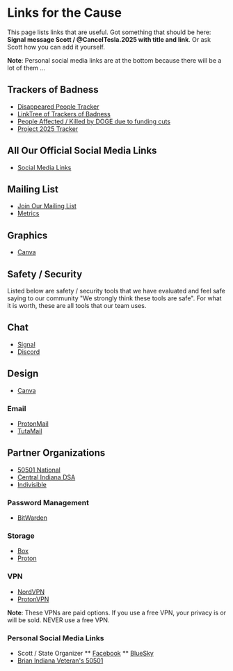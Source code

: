 # Links for the Cause

This page lists links that are useful.  Got something that should be here: **Signal message Scott / @CancelTesla.2025 with title and link**.  Or ask Scott how you can add it yourself.

**Note**: Personal social media links are at the bottom because there will be a lot of them ...

## Trackers of Badness

* [Disappeared People Tracker](https://public.tableau.com/app/profile/danielleharlow/viz/UnitedStatesDisappearedTracker/Map)
* [LinkTree of Trackers of Badness](https://linktr.ee/fedcutstracker)
* [People Affected / Killed by DOGE due to funding cuts](https://theimpactproject.org/the-impact-map/)
* [Project 2025 Tracker](https://www.project2025.observer/)

## All Our Official Social Media Links

* [Social Media Links](https://linktr.ee/IN50501)

## Mailing List

* [Join Our Mailing List](/mailinglist)
* [Metrics](https://lists.riseup.net/www/info/indiana50501)

## Graphics

* [Canva](https://www.canva.com/)
<!--
* [Google Drive of Online and Printed Materials](https://drive.google.com/drive/folders/1qXVzcrPDnY1lvrGI9euir1QDe-04qPUP)
-->
## Safety / Security

Listed below are safety / security tools that we have evaluated and feel safe saying to our community "We strongly think these tools are safe".  For what it is worth, these are all tools that our team uses.

## Chat

* [Signal](https://signal.org/)
* [Discord](https://discord.com/)

## Design

* [Canva](https://www.canva.com/)

### Email

* [ProtonMail](https://proton.me/mail)
* [TutaMail](https://tuta.com/)

## Partner Organizations

* [50501 National](https://www.fiftyfifty.one/)
* [Central Indiana DSA](https://www.centralindsa.org/)
* [Indivisible](https://indivisible.org/)

### Password Management

* [BitWarden](https://bitwarden.com/)

### Storage

* [Box](https://www.box.com/home)
* [Proton](https://proton.me/drive)

### VPN

* [NordVPN](https://nordvpn.com/)
* [ProtonVPN](https://protonvpn.com/)

**Note**: These VPNs are paid options.  If you use a free VPN, your privacy is or will be sold.  NEVER use a free VPN.

### Personal Social Media Links

* Scott / State Organizer
** [Facebook](https://www.facebook.com/fuzzygroup)
** [BlueSky](https://bsky.app/profile/fuzzygroup.bsky.social)
* [Brian Indiana Veteran's 50501](https://bsky.app/profile/junnyb.bsky.social)





